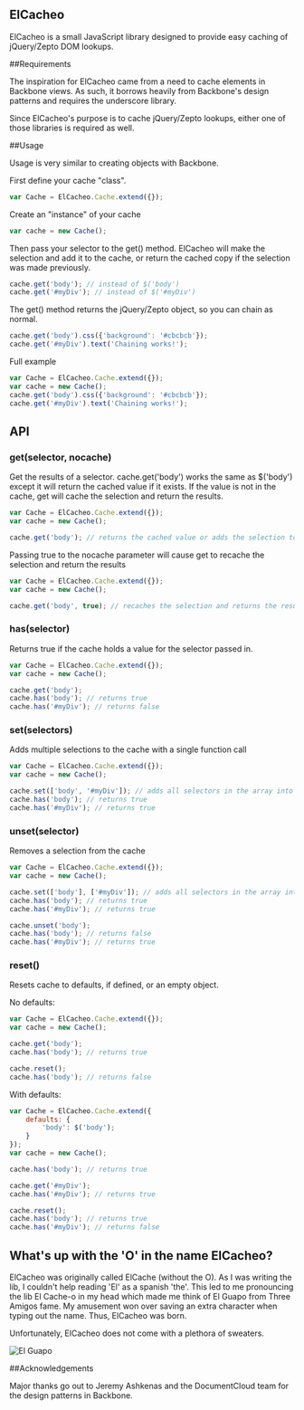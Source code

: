 ## ElCacheo

ElCacheo is a small JavaScript library designed to provide easy caching of jQuery/Zepto DOM lookups.

##Requirements

The inspiration for ElCacheo came from a need to cache elements in Backbone views. As such, it borrows heavily from Backbone's design patterns and requires the underscore library.

Since ElCacheo's purpose is to cache jQuery/Zepto lookups, either one of those libraries is required as well.

##Usage

Usage is very similar to creating objects with Backbone.

First define your cache "class". 

```JavaScript
var Cache = ElCacheo.Cache.extend({});
```

Create an "instance" of your cache

```JavaScript
var cache = new Cache();
```

Then pass your selector to the get() method. ElCacheo will make the selection and add it to the cache, or return the cached copy if the selection was made previously.

```JavaScript
cache.get('body'); // instead of $('body')
cache.get('#myDiv'); // instead of $('#myDiv')
```

The get() method returns the jQuery/Zepto object, so you can chain as normal.

```JavaScript
cache.get('body').css({'background': '#cbcbcb'}); 
cache.get('#myDiv').text('Chaining works!');
```

Full example

```JavaScript
var Cache = ElCacheo.Cache.extend({});
var cache = new Cache();
cache.get('body').css({'background': '#cbcbcb'}); 
cache.get('#myDiv').text('Chaining works!');
```

## API

### get(selector, nocache)

Get the results of a selector. cache.get('body') works the same as $('body') except it will return the cached value if it exists. If the value is not in the cache, get will cache the selection and return the results.

```JavaScript
var Cache = ElCacheo.Cache.extend({});
var cache = new Cache();

cache.get('body'); // returns the cached value or adds the selection to the cache if it's not cached yet
```

Passing true to the nocache parameter will cause get to recache the selection and return the results

```JavaScript
var Cache = ElCacheo.Cache.extend({});
var cache = new Cache();

cache.get('body', true); // recaches the selection and returns the results
```

### has(selector)

Returns true if the cache holds a value for the selector passed in.

```JavaScript
var Cache = ElCacheo.Cache.extend({});
var cache = new Cache();

cache.get('body');
cache.has('body'); // returns true
cache.has('#myDiv'); // returns false
```

### set(selectors)

Adds multiple selections to the cache with a single function call

```JavaScript
var Cache = ElCacheo.Cache.extend({});
var cache = new Cache();

cache.set(['body', '#myDiv']); // adds all selectors in the array into the cache
cache.has('body'); // returns true
cache.has('#myDiv'); // returns true
```

### unset(selector)

Removes a selection from the cache

```JavaScript
var Cache = ElCacheo.Cache.extend({});
var cache = new Cache();

cache.set(['body'], ['#myDiv']); // adds all selectors in the array into the cache
cache.has('body'); // returns true
cache.has('#myDiv'); // returns true

cache.unset('body');
cache.has('body'); // returns false
cache.has('#myDiv'); // returns true
```

### reset()

Resets cache to defaults, if defined, or an empty object.

No defaults:

```JavaScript
var Cache = ElCacheo.Cache.extend({});
var cache = new Cache();

cache.get('body');
cache.has('body'); // returns true

cache.reset();
cache.has('body'); // returns false
```

With defaults:

```JavaScript
var Cache = ElCacheo.Cache.extend({
	defaults: {
		'body': $('body');
	}
});
var cache = new Cache();

cache.has('body'); // returns true

cache.get('#myDiv');
cache.has('#myDiv'); // returns true

cache.reset();
cache.has('body'); // returns true
cache.has('#myDiv'); // returns false
```

## What's up with the 'O' in the name ElCacheo?

ElCacheo was originally called ElCache (without the O). As I was writing the lib, I couldn't help reading 'El' as a spanish 'the'. This led to me pronouncing the lib El Cache-o in my head which made me think of El Guapo from Three Amigos fame. My amusement won over saving an extra character when typing out the name. Thus, ElCacheo was born. 

Unfortunately, ElCacheo does not come with a plethora of sweaters.

![El Guapo](http://www.johnnygoodtimes.com/el%20guapo%2002.jpg "El Guapo")

##Acknowledgements

Major thanks go out to Jeremy Ashkenas and the DocumentCloud team for the design patterns in Backbone.